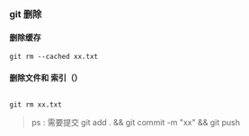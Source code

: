 ### git 删除

#### 删除缓存

```
git rm --cached xx.txt
```

#### 删除文件和 索引（）

```

git rm xx.txt
```


> ps : 需要提交 git add . && git commit -m "xx" && git push